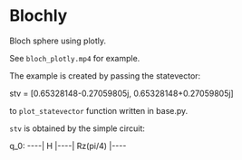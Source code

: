 # Blochly

Bloch sphere using plotly.

See `bloch_plotly.mp4` for example.

The example is created by passing the statevector:

stv = [0.65328148-0.27059805j, 0.65328148+0.27059805j]

to `plot_statevector` function written in base.py.  

`stv` is obtained by the simple circuit:

q_0: ----|  H  |----|  Rz(pi/4)  |----
